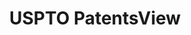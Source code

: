 ---
layout: default
bigquery: https://console.cloud.google.com/bigquery?p=patents-public-data&d=patentsview&page=dataset
citation: Attribution should be given to PatentsView for use, distribution, or derivative
  works.
code: https://github.com/CSSIP-AIR/PatentsView-Code-Snippets/
contributors: USPTO
cost: None
description: 'PatentsView includes US patent data including raw data (summaries, applications,
  pregrant applications), disambugations of inventors and assignees, and inventor
  gender estimates.  Also foreign priority data, # of figures and sheets, and government
  interest statements.'
documentation: https://patentsview.org/query/builder-faqs
last_edit: 04/06/2022, 14:42:23
location: https://patentsview.org/
maintained_by: USPTO
record_creation_timestamp: 12/2/2020 17:20:46
schema_fields:
- disamb_assignee_id_20181127
- publication_number
- name
- applicant_type
- num
- longitude
- category
- group
- filename
- contract_award_number
- kind
- rel_id
- disamb_assignee_id_20200331
- group_id
- disamb_inventor_id_20201229
- disamb_inventor_id_20171003
- disclaimer_date
- sector_title
- lawyer_id
- doctype
- disamb_inventor_id_20200929
- symbol_position
- disamb_inventor_id_20200630
- organization_id
- abstract
- number
- role
- rawinventor_id
- section_id
- disamb_inventor_id_20181127
- date
- disamb_inventor_id_20180528
- relkind
- disamb_assignee_id_20200929
- type
- organization
- mainclass_id
- ipc_class
- field_title
- variety
- action_date
- patent_id
- withdrawn
- main_group
- disamb_assignee_id_20190820
- disamb_inventor_id_20171226
- category_id
- disamb_assignee_id_20191231
- county
- term_extension
- rawassignee_id
- lname
- uuid
- subclass
- deceased
- num_figures
- term_grant
- name_last
- classification_level
- f102_date
- latitude
- subcategory_id
- latin_name
- exemplary
- section
- classification_status
- disamb_inventor_id_20200331
- rule_47
- ipc_version_indicator
- id
- status
- length
- disamb_inventor_id_20190820
- country_transformed
- county_fips
- attribution_status
- state_fips
- _102_date
- name_first
- title
- classification_data_source
- f371_date
- citation_id
- gi_statement
- male
- reldocno
- classification_value
- latlong
- level_three
- fname
- disamb_assignee_id_20200630
- city
- level_two
- disamb_inventor_id_20170808
- disamb_inventor_id_20191231
- sequence
- _371_date
- disamb_inventor_id_20190312
- dependent
- assignee_id
- subgroup_id
- location_id
- term_disclaimer
- male_flag
- lapse_of_patent
- disamb_inventor_id_20191008
- text
- designation
- subclass_id
- rawlocation_id
- doc_type
- state
- num_sheets
- subgroup
- field_id
- series_code
- num_claims
- disamb_assignee_id_20191008
- disamb_inventor_id_20170307
- application_id
- disamb_assignee_id_20190312
- inventor_id
- country
- level_one
- subsection_id
shortname: patentsview
tags:
- disambiguation
- United States
- gender
terms_of_use: Creative Commons Attribution 4.0 International License.
timeframe: 1963-1999
title: USPTO PatentsView
uuid: cf1780b1-e265-4e49-8d1d-83b9cfe0fd9a
---